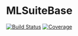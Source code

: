 # MLSuiteBase

[![Build Status](https://github.com/AStupidBear/MLSuiteBase.jl/workflows/CI/badge.svg)](https://github.com/AStupidBear/MLSuiteBase.jl/actions)
[![Coverage](https://codecov.io/gh/AStupidBear/MLSuiteBase.jl/branch/master/graph/badge.svg)](https://codecov.io/gh/AStupidBear/MLSuiteBase.jl)

